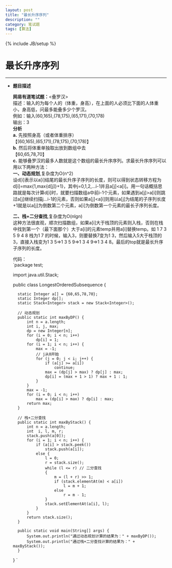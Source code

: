 ```yaml
---
layout: post
title: "最长升序序列"
description: ""
category: 笔试题
tags: [算法]
---
```

{% include JB/setup %}
# 最长升序序列
---


	
* **题目描述**

	**网易有道笔试题：**<叠罗汉><br>
	描述：输入的为每个人的（体重，身高），在上面的人必须比下面的人体重小，身高低，问最多能叠多少个罗汉。<br>
	例如：输入(60,165),(78,175),(65,171),(70,178)<br>
	输出：3<br>
	**分析**<br>
	**a.** 先按照身高（或者体重排序）<br>
	【(60,165),(65,171),(78,175),(70,178)】<br>
	**b.** 然后将体重单独取出放到数组中去<br>
	【60,65,78,70】<br>
	**c.** 能够叠罗汉的最多人数就是这个数组的最长升序序列。求最长升序序列可以用以下两种方法：<br>
	**一、动态规划**,复杂度为O(n^2)<br>
	设d[i]表示以a[i]结尾的最长升序子序列的长度，则可以得到状态转移方程为d[i]=max{1,max{d[j]}+1}，其中j=0,1,2,...i-1并且a[j]<a[i]。用一句话概括思路就是每次计算d[i]时，就要扫描数组a中前i-1个元素，如果遇到a[j]>a[i]则跳过a[j]继续扫描j...i-1的元素，否则如果a[j]<a[i]则用以a[j]为结尾的子序列长度+1就是以a[j]为倒数第二个元素，a[i]为倒数第一个元素的最长子序列长度。<br>
	
	**二、栈+二分查找**,复杂度为O(nlgn)<br>
	这种方法很直观，顺次扫描数组，如果a[i]大于栈顶的元素则入栈，否则在栈中找到第一个（最下面那个）大于a[i]的元素temp并用a[i]替换temp。如
	1 7 3 5 9 4 8
	栈为1 7 的时候，输入3，则要替换7变为1 3，然后输入5大于栈顶的3，直接入栈变为1 3 5=>1 3 5 9=>1 3 4 9=>1 3 4 8。最后的top就是最长升序子序列的长度。<br>

	代码：<br>
	`package test;

	import java.util.Stack;
	
	public class LongestOrderedSubsequence {
	
		static Integer a[] = {60,65,78,70};
		static Integer dp[];
		static Stack<Integer> stack = new Stack<Integer>();
	
		// 动态规划
		public static int maxByDP() {
			int n = a.length;
			int i, j, max;
			dp = new Integer[n];
			for (i = 0; i < n; i++)
				dp[i] = 1;
			for (i = 1; i < n; i++) {
				max = -1;
				// j从0开始
				for (j = 0; j < i; j++) {
					if (a[j] >= a[i])
						continue;
					max = (dp[j] > max) ? dp[j] : max;
					dp[i] = (max + 1 > 1) ? max + 1 : 1;
				}
			}
			max = -1;
			for (i = 0; i < n; i++)
				max = (dp[i] > max) ? dp[i] : max;
			return max;
		}
	
		// 栈+二分查找
		public static int maxByStack() {
			int n = a.length;
			int  i, l, m, r;
			stack.push(a[0]);
			for (i = 1; i < n; i++) {
				if (a[i] > stack.peek())
					stack.push(a[i]);
				else {
					l = 0;
					r = stack.size();
					while (l <= r) // 二分查找
					{
						m = (l + r) >> 1;
						if (stack.elementAt(m) < a[i])
							l = m + 1;
						else
							r = m - 1;
					}
					stack.setElementAt(a[i], l);
				}
			}
			return stack.size();
		}
	
		public static void main(String[] args) {
			System.out.println("通过动态规划计算的结果为：" + maxByDP());
			System.out.println("通过栈+二分查找计算的结果为：" + maxByStack());
		}
	
	}
`
	
	
	




 


